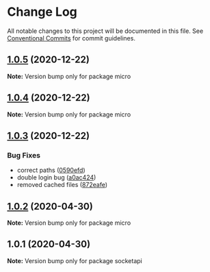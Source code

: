 # Change Log

All notable changes to this project will be documented in this file.
See [Conventional Commits](https://conventionalcommits.org) for commit guidelines.

## [1.0.5](https://github.com/kkortes/quickstart/compare/v1.0.4...v1.0.5) (2020-12-22)

**Note:** Version bump only for package micro





## [1.0.4](https://github.com/kkortes/quickstart/compare/v1.0.3...v1.0.4) (2020-12-22)

**Note:** Version bump only for package micro





## [1.0.3](https://github.com/kkortes/quickstart/compare/v1.0.2...v1.0.3) (2020-12-22)


### Bug Fixes

* correct paths ([0590efd](https://github.com/kkortes/quickstart/commit/0590efd02b882a430e9e94d6c75a445f73cea75b))
* double login bug ([a0ac424](https://github.com/kkortes/quickstart/commit/a0ac42456ff68aafcedb6a80f92af00d9e8f0fdd))
* removed cached files ([872eafe](https://github.com/kkortes/quickstart/commit/872eafe2b4d8efb4f32d57c33782ec51fceff025))





## [1.0.2](https://github.com/kkortes/quickstart/compare/v1.0.1...v1.0.2) (2020-04-30)

**Note:** Version bump only for package micro





## 1.0.1 (2020-04-30)

**Note:** Version bump only for package socketapi
